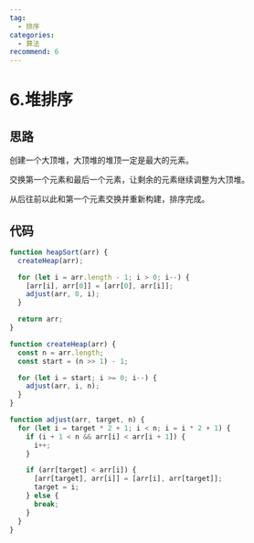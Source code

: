 ```yaml
---
tag:
  - 排序
categories:
  - 算法
recommend: 6
---
```


# 6.堆排序

## 思路

创建一个大顶堆，大顶堆的堆顶一定是最大的元素。

交换第一个元素和最后一个元素，让剩余的元素继续调整为大顶堆。

从后往前以此和第一个元素交换并重新构建，排序完成。

## 代码

```js
function heapSort(arr) {
  createHeap(arr);

  for (let i = arr.length - 1; i > 0; i--) {
    [arr[i], arr[0]] = [arr[0], arr[i]];
    adjust(arr, 0, i);
  }

  return arr;
}

function createHeap(arr) {
  const n = arr.length;
  const start = (n >> 1) - 1;

  for (let i = start; i >= 0; i--) {
    adjust(arr, i, n);
  }
}

function adjust(arr, target, n) {
  for (let i = target * 2 + 1; i < n; i = i * 2 + 1) {
    if (i + 1 < n && arr[i] < arr[i + 1]) {
      i++;
    }

    if (arr[target] < arr[i]) {
      [arr[target], arr[i]] = [arr[i], arr[target]];
      target = i;
    } else {
      break;
    }
  }
}
```

